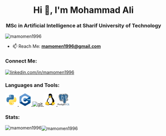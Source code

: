 <!--
**mamomen1996/mamomen1996** is a ✨ _special_ ✨ repository because its `README.md` (this file) appears on your GitHub profile.

Here are some ideas to get you started:

- 🔭 I’m currently working on ...
- 🌱 I’m currently learning ...
- 👯 I’m looking to collaborate on ...
- 🤔 I’m looking for help with ...
- 💬 Ask me about ...
- 📫 How to reach me: ...
- 😄 Pronouns: ...
- ⚡ Fun fact: ...
-->

<h1 align="center">Hi 👋, I'm Mohammad Ali</h1>

<h3 align="center">MSc in Artificial Intelligence at Sharif University of Technology</h3>

<p align="left"> 
  <img src="https://komarev.com/ghpvc/?username=mamomen1996&label=Profile%20views&color=0e75b6&style=flat" alt="mamomen1996" /> 
</p>

- 📫 Reach Me: **mamomen1996@gmail.com**

<h3 align="left">Connect Me:</h3>
<p align="left">
  <a href="https://www.linkedin.com/in/mamomen1996" target="blank">
    <img align="center" src="https://raw.githubusercontent.com/rahuldkjain/github-profile-readme-generator/master/src/images/icons/Social/linked-in-alt.svg" alt="linkedin.com/in/mamomen1996" height="30" width="40" />
  </a>
</p>

<h3 align="left">Languages and Tools:</h3>
<a href="https://www.python.org" target="_blank" rel="noreferrer">
  <img src="https://raw.githubusercontent.com/devicons/devicon/master/icons/python/python-original.svg" alt="python" width="40" height="40"/>
</a>
<a href="https://www.w3schools.com/cpp/" target="_blank" rel="noreferrer"> 
  <img src="https://raw.githubusercontent.com/devicons/devicon/master/icons/cplusplus/cplusplus-original.svg" alt="cplusplus" width="40" height="40"/>
</a>
<a href="https://git-scm.com/" target="_blank" rel="noreferrer">
  <img src="https://www.vectorlogo.zone/logos/git-scm/git-scm-icon.svg" alt="git" width="40" height="40"/>
</a>
<a href="https://www.linux.org/" target="_blank" rel="noreferrer">
  <img src="https://raw.githubusercontent.com/devicons/devicon/master/icons/linux/linux-original.svg" alt="linux" width="40" height="40"/>
</a>
<a href="https://www.postgresql.org/" target="_blank" rel="noreferrer">
  <img src="https://raw.githubusercontent.com/devicons/devicon/master/icons/postgresql/postgresql-original-wordmark.svg" alt="postgresql" width="40" height="40"/>
</a>

<h3 align="left">Stats:</h3>
<p>
  <img align="left" src="https://github-readme-stats.vercel.app/api/top-langs?username=mamomen1996&show_icons=true&locale=en&layout=compact&theme=dark" alt="mamomen1996" />
</p>
<p>
  <img align="center" src="https://github-readme-stats.vercel.app/api?username=mamomen1996&show_icons=true&locale=en&theme=dark" alt="mamomen1996" />
</p>
